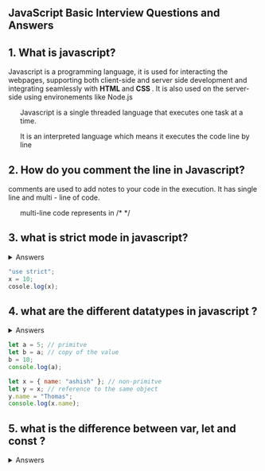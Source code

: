 ## JavaScript Basic Interview Questions and Answers

## 1. What is javascript?

<p> Javascript is a programming language, it is used for interacting the webpages, supporting both client-side and server side development and integrating seamlessly with <b> HTML </b> and <b> CSS </b>. It is also used on the server-side using environements like Node.js </p>
<ol> Javascript is a single threaded language that executes one task at a time. </ol>
<ol> It is an interpreted language which means it executes the code line by line </ol>

## 2. How do you comment the line in Javascript?

<p> comments are used to add notes to your code in the execution. It has single line and multi - line of code.  </p>
<ol> multi-line code represents in /* */ </ol>

## 3. what is strict mode in javascript?

<details> <summary> Answers </summary> 
<p> <b> Strict Mode </b> in javascript is a way to make your code more secure and less error-prone. </p>
<ol> It helps catch common mistakes (e.g., using undeclared variables). </ol>
<ol> Prevents you from using certain unsafe features of JavaScript. </ol>
<ol> Makes debugging easier by showing errors that would otherwise be ignored. </ol>
<ol> To enable strict mode add “use strict”; at the top of a script or function. </ol>
</details>

```javascript
"use strict";
x = 10;
cosole.log(x);
```

## 4. what are the different datatypes in javascript ?

<details> <summary> Answers </summary>
<p> Javascript datatypes are of 2 types they are: </p>
<b> Primitive Datatypes </b>
<p> it has 7 primitive datatypes: </p>
    <ol> Number </ol>
    <ol> String </ol>
    <ol> Boolean </ol>
    <ol> Undefined </ol>
    <ol> Null </ol>
    <ol> Symbol (ES6) </ol>
    <ol> BigInt (ES11) </ol>

<p> it has various non - primitve datatypes: </p>
    <ol> Objects </ol>
    <ol> Arrays </ol>
    <ol> Functions </ol>
</details>

```javascript
let a = 5; // primitve
let b = a; // copy of the value
b = 10;
console.log(a);

let x = { name: "ashish" }; // non-primitve
let y = x; // reference to the same object
y.name = "Thomas";
console.log(x.name);
```

## 5. what is the difference between var, let and const ?

<details> <summary>  Answers </summary>
var: Function-scoped, can be re-declared and updated, hoisted.
let: Block-scoped, cannot be re-declared but can be updated, not initialized until the declaration is reached.
const: Block-scoped, cannot be re-declared or updated, must be initialized at the time of declaration.
</details>
